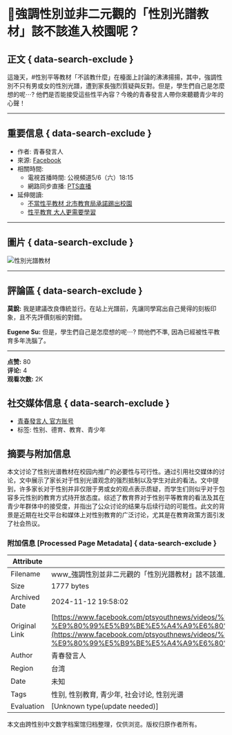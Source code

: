 # 🌈強調性別並非二元觀的「性別光譜教材」該不該進入校園呢？

## 正文 { data-search-exclude }


這幾天，#性別平等教材「不該教什麼」在檯面上討論的沸沸揚揚，其中，強調性別不只有男或女的性別光譜，遭到家長強烈質疑與反對。但是，學生們自己是怎麼想的呢⋯? 他們是否能接受這些性平內容？今晚的青春發言人帶你來聽聽青少年的心聲！

---

## 重要信息 { data-search-exclude }

- 作者: 青春發言人
- 來源: [Facebook](https://www.facebook.com/ptsyouthnews/videos/1672941823002213)
- 相關時間: 
  - 電視首播時間: 公視頻道5/6（六）18:15 
  - 網路同步直播: [PTS直播](http://www.pts.org.tw/ptslive/live/)
- 延伸閱讀: 
  - [不當性平教材 北市教育局承諾踢出校園](https://udn.com/news/story/7323/2438343) 
  - [性平教育 大人更需要學習](http://talk.ltn.com.tw/article/paper/1100102) 

---

## 圖片 { data-search-exclude }

![性別光譜教材](https://scontent-sjc3-1.xx.fbcdn.net/v/t15.5256-10/18363926_1672942429668819_3311131360982204416_n.jpg?stp=dst-jpg_s960x960&_nc_cat=102&ccb=1-7&_nc_sid=50ce42&_nc_ohc=jXCIMjiW9S4Q7kNvgHXJahQ&_nc_zt=23&_nc_ht=scontent-sjc3-1.xx&_nc_gid=AUMejmtGStLL_L9Twa0PWEj&oh=00_AYBicnk3dAC5zkTiG4uGOQqdcTT4Ih-aNJxMUsGIcC-eYg&oe=67398BC2)

---

## 評論區 { data-search-exclude }

**莫銳:**
我是建議改良傳統並行。在站上光譜前，先讓同學寫出自己覺得的刻板印象，且不先評價刻板的對錯。

**Eugene Su:**
但是，學生們自己是怎麼想的呢⋯? 問他們不準, 因為已經被性平教育多年洗腦了。

---

**点赞:** 80  
**评论:** 4  
**观看次数:** 2K

## 社交媒体信息 { data-search-exclude }

- [青春發言人 官方账号](https://www.facebook.com/ptsyouthnews?__tn__=-UC)  
- 标签: 性别、德育、教育、青少年

## 摘要与附加信息

<!-- tcd_abstract -->
本文讨论了性别光谱教材在校园内推广的必要性与可行性。通过引用社交媒体的讨论，文中展示了家长对于性别光谱观念的强烈抵制以及学生对此的看法。文中提到，许多家长对于性别并非仅限于男或女的观点表示质疑，而学生们则似乎对于包容多元性别的教育方式持开放态度。综述了教育界对于性别平等教育的看法及其在青少年群体中的接受度，并指出了公众讨论的结果与后续行动的可能性。此文的背景是近期在社交平台和媒体上对性别教育的广泛讨论，尤其是在教育政策方面引发了社会热议。
<!-- tcd_abstract_end -->

### 附加信息 [Processed Page Metadata] { data-search-exclude }

| Attribute       | Value                                  |
|-----------------|----------------------------------------|
| Filename        | www_強調性別並非二元觀的「性別光譜教材」該不該進入校園呢？.md                             |
| Size            | 1777 bytes                           |
| Archived Date   | 2024-11-12 19:58:02                             |
| Original Link   | [https://www.facebook.com/ptsyouthnews/videos/%E5%BC%B7%E8%AA%BF%E6%80%A7%E5%88%A5%E4%B8%A6%E9%9D%9E%E4%BA%8C%E5%85%83%E8%A7%80%E7%9A%84%E6%80%A7%E5%88%A5%E5%85%89%E8%AD%9C%E6%95%99%E6%9D%90%E8%A9%B2%E4%B8%8D%E8%A9%B2%E9%80%B2%E5%85%A5%E6%A0%A1%E5%9C%92%E5%91%A2-%E9%80%99%E5%B9%BE%E5%A4%A9%E6%80%A7%E5%88%A5%E5%B9%B3%E7%AD%89%E6%95%99%E6%9D%90%E4%B8%8D%E8%A9%B2%E6%95%99%E4%BB%80%E9%BA%BC%E5%9C%A8%E6%AA%AF%E9%9D%A2%E4%B8%8A%E8%A8%8E%E8%AB%96%E7%9A%84%E6%B2%B8%E6%B2%B8%E6%8F%9A%E6%8F%9A%E5%85%B6%E4%B8%AD%E5%BC%B7%E8%AA%BF%E6%80%A7%E5%88%A5%E4%B8%8D%E5%8F%AA%E6%9C%89%E7%94%B7%E6%88%96%E5%A5%B3%E7%9A%84%E6%80%A7%E5%88%A5%E5%85%89%E8%AD%9C%E9%81%AD%E5%88%B0%E5%AE%B6%E9%95%B7%E5%BC%B7%E7%83%88%E8%B3%AA%E7%96%91%E8%88%87%E5%8F%8D%E5%B0%8D%E4%BD%86%E6%98%AF/1672941823002213/](https://www.facebook.com/ptsyouthnews/videos/%E5%BC%B7%E8%AA%BF%E6%80%A7%E5%88%A5%E4%B8%A6%E9%9D%9E%E4%BA%8C%E5%85%83%E8%A7%80%E7%9A%84%E6%80%A7%E5%88%A5%E5%85%89%E8%AD%9C%E6%95%99%E6%9D%90%E8%A9%B2%E4%B8%8D%E8%A9%B2%E9%80%B2%E5%85%A5%E6%A0%A1%E5%9C%92%E5%91%A2-%E9%80%99%E5%B9%BE%E5%A4%A9%E6%80%A7%E5%88%A5%E5%B9%B3%E7%AD%89%E6%95%99%E6%9D%90%E4%B8%8D%E8%A9%B2%E6%95%99%E4%BB%80%E9%BA%BC%E5%9C%A8%E6%AA%AF%E9%9D%A2%E4%B8%8A%E8%A8%8E%E8%AB%96%E7%9A%84%E6%B2%B8%E6%B2%B8%E6%8F%9A%E6%8F%9A%E5%85%B6%E4%B8%AD%E5%BC%B7%E8%AA%BF%E6%80%A7%E5%88%A5%E4%B8%8D%E5%8F%AA%E6%9C%89%E7%94%B7%E6%88%96%E5%A5%B3%E7%9A%84%E6%80%A7%E5%88%A5%E5%85%89%E8%AD%9C%E9%81%AD%E5%88%B0%E5%AE%B6%E9%95%B7%E5%BC%B7%E7%83%88%E8%B3%AA%E7%96%91%E8%88%87%E5%8F%8D%E5%B0%8D%E4%BD%86%E6%98%AF/1672941823002213/)                       |
| Author          | 青春發言人                               |
| Region          | 台湾                               |
| Date            | 未知                                 |
| Tags            | 性别, 性别教育, 青少年, 社会讨论, 性别光谱                                 |
| Evaluation            | [Unknown type(update needed)]                                 |
<!-- tcd_table_end -->

本文由跨性别中文数字档案馆归档整理，仅供浏览。版权归原作者所有。
